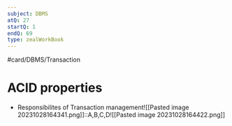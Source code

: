 ```yaml
---
subject: DBMS
atQ: 27
startQ: 1
endQ: 69
type: zealWorkBook
---
```

#card/DBMS/Transaction
# ACID properties
- Responsibilites of Transaction management![[Pasted image 20231028164341.png]]::A,B,C,D![[Pasted image 20231028164422.png]] <!--SR:!2023-11-13,11,270-->


